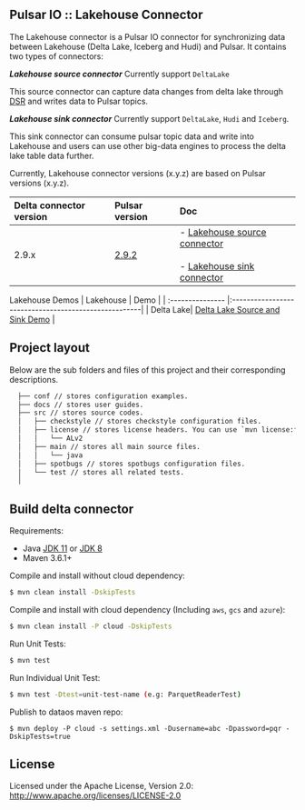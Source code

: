 ## Pulsar IO :: Lakehouse Connector

The Lakehouse connector is a Pulsar IO connector for synchronizing data between Lakehouse (Delta Lake, Iceberg and Hudi) and Pulsar. It contains two types of connectors:

***Lakehouse source connector***
Currently support `DeltaLake`

This source connector can capture data changes from delta lake through [DSR](https://github.com/delta-io/connectors/wiki/Delta-Standalone-Reader) and writes data to Pulsar topics.

***Lakehouse sink connector***
Currently support `DeltaLake`, `Hudi` and `Iceberg`.

This sink connector can consume pulsar topic data and write into Lakehouse and users can use other big-data engines to process the delta lake table data further.


Currently, Lakehouse connector versions (x.y.z) are based on Pulsar versions (x.y.z).

| Delta connector version | Pulsar version                                       | Doc |
| :--------------- |:-----------------------------------------------------| :------------------------------|
2.9.x| [2.9.2](https://github.com/apache/pulsar/tree/v2.9.2)| - [Lakehouse source connector](docs/lakehouse-source.md)<br><br>- [Lakehouse sink connector](docs/lakehouse-sink.md)


Lakehouse Demos
| Lakehouse | Demo                                      |
| :--------------- |:-----------------------------------------------------|
| Delta Lake| [Delta Lake Source and Sink Demo](docs/delta-lake-demo.md)  |


## Project layout

Below are the sub folders and files of this project and their corresponding descriptions.

  ```bash
    ├── conf // stores configuration examples.
    ├── docs // stores user guides.
    ├── src // stores source codes.
    │   ├── checkstyle // stores checkstyle configuration files.
    │   ├── license // stores license headers. You can use `mvn license:format` to format the project with the stored license header.
    │   │   └── ALv2
    │   ├── main // stores all main source files.
    │   │   └── java
    │   ├── spotbugs // stores spotbugs configuration files.
    │   └── test // stores all related tests.
    │ 
  ```

## Build delta connector

Requirements:
* Java [JDK 11](https://adoptium.net/?variant=openjdk11) or [JDK 8](https://adoptium.net/?variant=openjdk8)
* Maven 3.6.1+

Compile and install without cloud dependency:

```bash
$ mvn clean install -DskipTests
```

Compile and install with cloud dependency (Including `aws`, `gcs` and `azure`):

```bash
$ mvn clean install -P cloud -DskipTests
```

Run Unit Tests:

```bash
$ mvn test
```

Run Individual Unit Test:

```bash
$ mvn test -Dtest=unit-test-name (e.g: ParquetReaderTest)
```

Publish to dataos maven repo:
```shell
$ mvn deploy -P cloud -s settings.xml -Dusername=abc -Dpassword=pqr -DskipTests=true
``` 

## License

Licensed under the Apache License, Version 2.0: http://www.apache.org/licenses/LICENSE-2.0
